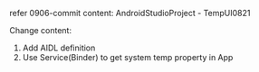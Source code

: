 refer 0906-commit content: AndroidStudioProject - TempUI0821

Change content:
1. Add AIDL definition
2. Use Service(Binder) to get system temp property in App
